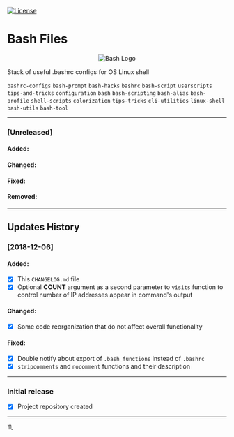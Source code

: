 [![License](https://img.shields.io/badge/license-MIT-green.svg?style=flat)](https://github.com/tbaltrushaitis/bash-files/blob/master/LICENSE)

# Bash Files #

<p align="center">
  <img src="assets/img/bash-logo-web.png" alt="Bash Logo" />
</p>

Stack of useful .bashrc configs for OS Linux shell

`bashrc-configs` `bash-prompt` `bash-hacks` `bashrc` `bash-script` `userscripts` `tips-and-tricks` `configuration` `bash` `bash-scripting` `bash-alias` `bash-profile` `shell-scripts` `colorization` `tips-tricks` `cli-utilities` `linux-shell` `bash-utils` `bash-tool`

---

### [Unreleased] ###

#### Added: ####
#### Changed: ####
#### Fixed: ####
#### Removed: ####

---

## Updates History ##

### [2018-12-06] ###
#### Added: ####
- [x] This `CHANGELOG.md` file
- [x] Optional **COUNT** argument as a second parameter to `visits` function to control number of IP addresses appear in command's output

#### Changed: ####
- [x] Some code reorganization that do not affect overall functionality

#### Fixed: ####
- [x] Double notify about export of `.bash_functions` instead of `.bashrc`
- [x] `stripcomments` and `nocomment` functions and their description

---

### Initial release ###
- [x] Project repository created

---

:scorpius:
